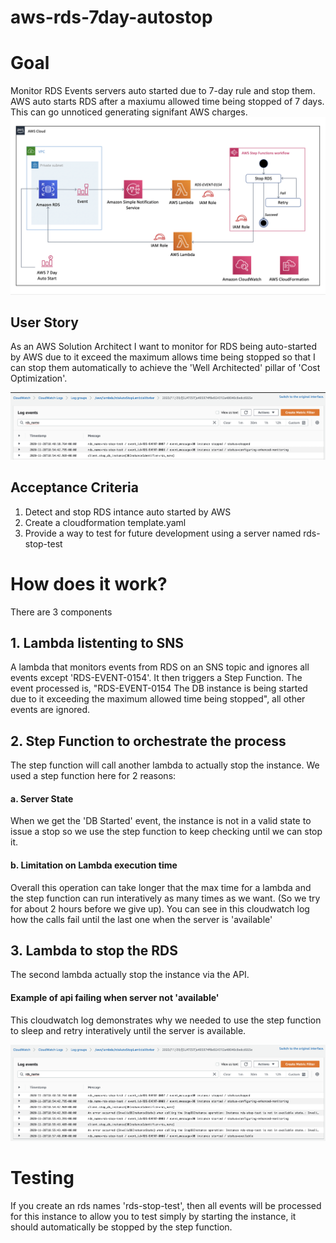# aws-rds-7day-autostop
# Goal
Monitor RDS Events servers auto started due to 7-day rule and stop them. AWS auto starts RDS after a maxiumu allowed time being stopped of 7 days.  This can go unnoticed generating signifant AWS charges.
![Image of CloudWatch](https://github.com/jimzucker/aws-rds-7day-autostop/blob/main/images/aws_architecture.png)

## User Story
As an AWS Solution Architect I want to monitor for RDS being auto-started by AWS due to it exceed the maximum allows time being stopped so that I can stop them automatically to achieve the 'Well Architected' pillar of 'Cost Optimization'.

![Image of CloudWatch](https://github.com/jimzucker/aws-rds-7day-autostop/blob/main/images/cloudwatch_autostop.png)

## Acceptance Criteria
1. Detect and stop RDS intance auto started by AWS
2. Create a cloudformation template.yaml
3. Provide a way to test for future development using a server named rds-stop-test


# How does it work?
There are 3 components

## 1. Lambda listenting to SNS
A lambda that monitors events from RDS on an SNS topic and ignores all events except 'RDS-EVENT-0154'. It then triggers a Step Function. The event processed is,  "RDS-EVENT-0154 The DB instance is being started due to it exceeding the maximum allowed time being stopped", all other events are ignored.

## 2. Step Function to orchestrate the process
The step function will call another lambda to actually stop the instance.  We used a step function here for 2 reasons:

#### a. Server State
When we get the 'DB Started' event, the instance is not in a valid state to issue a stop so we use the step function to keep checking until we can stop it.

#### b. Limitation on Lambda execution time
Overall this operation can take longer that the max time for a lambda and the step function can run interatively as many times as we want. (So we try for about 2 hours before we give up).  You can see in this cloudwatch log how the calls fail until the last one when the server is 'available'

## 3. Lambda to stop the RDS
The second lambda actually stop the instance via the API.


#### Example of api failing when server not 'available'
This cloudwatch log demonstrates why we needed to use the step function to sleep and retry interatively until the server is available.

![Image of CloudWatch](https://github.com/jimzucker/aws-rds-7day-autostop/blob/main/images/cloudwatch_not_avail.png)

# Testing
If you create an rds names 'rds-stop-test', then all events will be processed for this instance to allow you to test simply by starting the instance, it should automatically be stopped by the step function.



